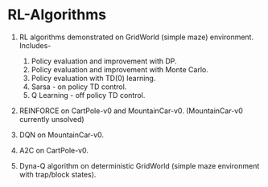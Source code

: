 # RL-Algorithms
1. RL algorithms demonstrated on GridWorld (simple maze) environment. Includes-
    1. Policy evaluation and improvement with DP.
    2. Policy evaluation and improvement with Monte Carlo.
    3. Policy evaluation with TD(0) learning.
    4. Sarsa - on policy TD control.
    5. Q Learning - off policy TD control.

2. REINFORCE on CartPole-v0 and MountainCar-v0. (MountainCar-v0 currently unsolved)
3. DQN on MountainCar-v0.
4. A2C on CartPole-v0.
5. Dyna-Q algorithm on deterministic GridWorld (simple maze environment with trap/block states).
